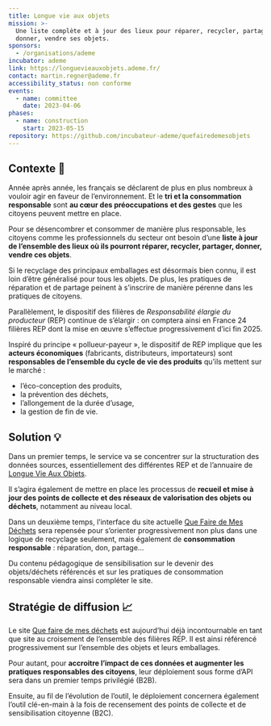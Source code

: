 ```yaml
---
title: Longue vie aux objets
mission: >-
  Une liste complète et à jour des lieux pour réparer, recycler, partager,
  donner, vendre ses objets.
sponsors:
  - /organisations/ademe
incubator: ademe
link: https://longuevieauxobjets.ademe.fr/
contact: martin.regner@ademe.fr
accessibility_status: non conforme
events:
  - name: committee
    date: 2023-04-06
phases:
  - name: construction
    start: 2023-05-15
repository: https://github.com/incubateur-ademe/quefairedemesobjets
---
```

## Contexte 👀

Année après année, les français se déclarent de plus en plus nombreux à vouloir agir en faveur de l’environnement. Et le **tri et la consommation responsable** sont **au cœur des préoccupations** **et des gestes** que les citoyens peuvent mettre en place. 

Pour se désencombrer et consommer de manière plus responsable, les citoyens comme les professionnels du secteur ont besoin d’une **liste à jour de l’ensemble des lieux où ils pourront réparer, recycler, partager, donner, vendre ces objets**.

Si le recyclage des principaux emballages est désormais bien connu, il est loin d’être généralisé pour tous les objets. De plus, les pratiques de réparation et de partage peinent à s’inscrire de manière pérenne dans les pratiques de citoyens.

Parallèlement, le dispositif des filières de *Responsabilité élargie du producteur* (REP) continue de s’élargir : on comptera ainsi en France 24 filières REP dont la mise en œuvre s’effectue progressivement d’ici fin 2025.

Inspiré du principe « pollueur-payeur », le dispositif de REP implique que les **acteurs économiques** (fabricants, distributeurs, importateurs) sont **responsables de l’ensemble du cycle de vie des produits** qu’ils mettent sur le marché : 

* l’éco-conception des produits,
* la prévention des déchets,
* l’allongement de la durée d’usage,
* la gestion de fin de vie.

## Solution 💡

Dans un premier temps, le service va se concentrer sur la structuration des données sources, essentiellement des différentes REP et de l’annuaire de [Longue Vie Aux Objets](https://longuevieauxobjets.gouv.fr/). 

Il s’agira également de mettre en place les processus de **recueil et mise à jour des points de collecte et des réseaux de valorisation des objets ou déchets**, notamment au niveau local.

Dans un deuxième temps, l’interface du site actuelle [Que Faire de Mes Déchets](https://quefairedemesdechets.ademe.fr/) sera repensée pour s’orienter progressivement non plus dans une logique de recyclage seulement, mais également de **consommation responsable** : réparation, don, partage…

Du contenu pédagogique de sensibilisation sur le devenir des objets/déchets référencés et sur les pratiques de consommation responsable viendra ainsi compléter le site.

## Stratégie de diffusion 📈

Le site [Que faire de mes déchets](https://quefairedemesdechets.ademe.fr/) est aujourd’hui déjà incontournable en tant que site au croisement de l’ensemble des filières REP. Il est ainsi référencé progressivement sur l’ensemble des objets et leurs emballages.

Pour autant, pour **accroitre l’impact de ces données et augmenter les pratiques responsables des citoyens**, leur déploiement sous forme d’API sera dans un premier temps privilégié (B2B).

Ensuite, au fil de l’évolution de l’outil, le déploiement concernera également l’outil clé-en-main à la fois de recensement des points de collecte et de sensibilisation citoyenne (B2C).
